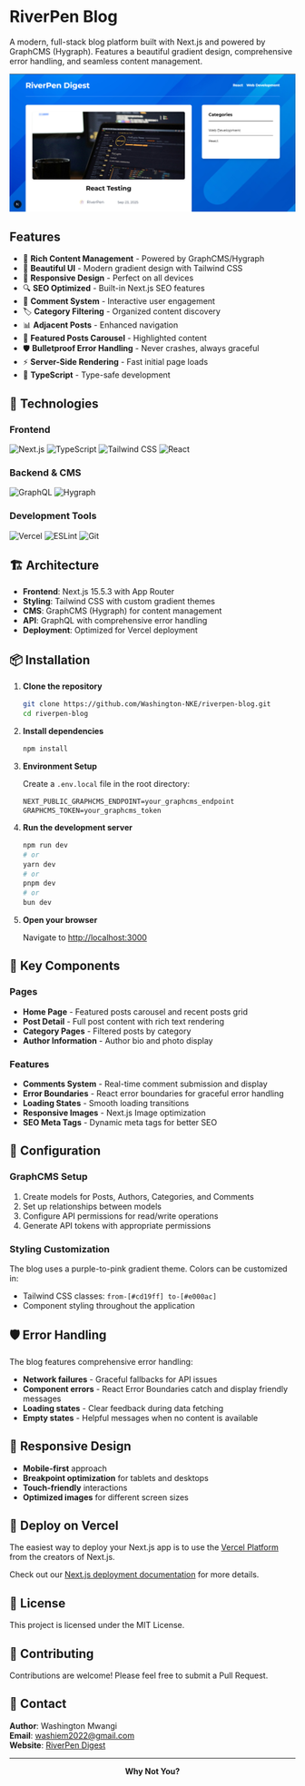 #  RiverPen Blog

A modern, full-stack blog platform built with Next.js and powered by GraphCMS (Hygraph). Features a beautiful gradient design, comprehensive error handling, and seamless content management.

![RiverPen Digest Preview](./public/riverpen_digest_preview.png)

##  Features

- 📝 **Rich Content Management** - Powered by GraphCMS/Hygraph
- 🎨 **Beautiful UI** - Modern gradient design with Tailwind CSS
- 📱 **Responsive Design** - Perfect on all devices
- 🔍 **SEO Optimized** - Built-in Next.js SEO features
- 💬 **Comment System** - Interactive user engagement
- 🏷️ **Category Filtering** - Organized content discovery
- 📊 **Adjacent Posts** - Enhanced navigation
- 🎠 **Featured Posts Carousel** - Highlighted content
- 🛡️ **Bulletproof Error Handling** - Never crashes, always graceful
- ⚡ **Server-Side Rendering** - Fast initial page loads
- 🎯 **TypeScript** - Type-safe development

## 🚀 Technologies

### Frontend
![Next.js](https://img.shields.io/badge/Next.js-14-black?style=for-the-badge&logo=next.js)
![TypeScript](https://img.shields.io/badge/TypeScript-007ACC?style=for-the-badge&logo=typescript&logoColor=white)
![Tailwind CSS](https://img.shields.io/badge/Tailwind_CSS-38B2AC?style=for-the-badge&logo=tailwind-css&logoColor=white)
![React](https://img.shields.io/badge/React-20232A?style=for-the-badge&logo=react&logoColor=61DAFB)

### Backend & CMS
![GraphQL](https://img.shields.io/badge/GraphQL-E10098?style=for-the-badge&logo=graphql&logoColor=white)
![Hygraph](https://img.shields.io/badge/Hygraph-4F46E5?style=for-the-badge&logo=graphcms&logoColor=white)

### Development Tools
![Vercel](https://img.shields.io/badge/Vercel-000000?style=for-the-badge&logo=vercel&logoColor=white)
![ESLint](https://img.shields.io/badge/ESLint-4B3263?style=for-the-badge&logo=eslint&logoColor=white)
![Git](https://img.shields.io/badge/Git-F05032?style=for-the-badge&logo=git&logoColor=white)

## 🏗️ Architecture

- **Frontend**: Next.js 15.5.3 with App Router
- **Styling**: Tailwind CSS with custom gradient themes
- **CMS**: GraphCMS (Hygraph) for content management
- **API**: GraphQL with comprehensive error handling
- **Deployment**: Optimized for Vercel deployment

## 📦 Installation

1. **Clone the repository**
   ```bash
   git clone https://github.com/Washington-NKE/riverpen-blog.git
   cd riverpen-blog
   ```

2. **Install dependencies**
   ```bash
   npm install
   ```

3. **Environment Setup**
   
   Create a `.env.local` file in the root directory:
   ```env
   NEXT_PUBLIC_GRAPHCMS_ENDPOINT=your_graphcms_endpoint
   GRAPHCMS_TOKEN=your_graphcms_token
   ```

4. **Run the development server**
   ```bash
   npm run dev
   # or
   yarn dev
   # or
   pnpm dev
   # or
   bun dev
   ```

5. **Open your browser**
   
   Navigate to [http://localhost:3000](http://localhost:3000)

## 🎨 Key Components

### Pages
- **Home Page** - Featured posts carousel and recent posts grid
- **Post Detail** - Full post content with rich text rendering
- **Category Pages** - Filtered posts by category
- **Author Information** - Author bio and photo display

### Features
- **Comments System** - Real-time comment submission and display
- **Error Boundaries** - React error boundaries for graceful error handling
- **Loading States** - Smooth loading transitions
- **Responsive Images** - Next.js Image optimization
- **SEO Meta Tags** - Dynamic meta tags for better SEO

## 🔧 Configuration

### GraphCMS Setup
1. Create models for Posts, Authors, Categories, and Comments
2. Set up relationships between models
3. Configure API permissions for read/write operations
4. Generate API tokens with appropriate permissions

### Styling Customization
The blog uses a purple-to-pink gradient theme. Colors can be customized in:
- Tailwind CSS classes: `from-[#cd19ff] to-[#e000ac]`
- Component styling throughout the application

## 🛡️ Error Handling

The blog features comprehensive error handling:
- **Network failures** - Graceful fallbacks for API issues
- **Component errors** - React Error Boundaries catch and display friendly messages
- **Loading states** - Clear feedback during data fetching
- **Empty states** - Helpful messages when no content is available

## 📱 Responsive Design

- **Mobile-first** approach
- **Breakpoint optimization** for tablets and desktops
- **Touch-friendly** interactions
- **Optimized images** for different screen sizes

## 🚀 Deploy on Vercel

The easiest way to deploy your Next.js app is to use the [Vercel Platform](https://vercel.com/new?utm_medium=default-template&filter=next.js&utm_source=create-next-app&utm_campaign=create-next-app-readme) from the creators of Next.js.

Check out our [Next.js deployment documentation](https://nextjs.org/docs/app/building-your-application/deploying) for more details.

## 📄 License

This project is licensed under the MIT License.

## 🤝 Contributing

Contributions are welcome! Please feel free to submit a Pull Request.

## 📧 Contact

**Author**: Washington Mwangi  
**Email**: washiem2022@gmail.com  
**Website**: [RiverPen Digest](https://blog.riverpen.com)

---

<div align="center">
  <strong>Why Not You?</strong>
</div>
